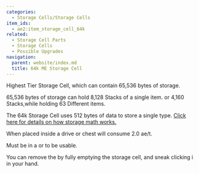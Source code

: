 ```yaml
---
categories:
  - Storage Cells/Storage Cells
item_ids:
  - ae2:item_storage_cell_64k
related:
  - Storage Cell Parts
  - Storage Cells
  - Possible Upgrades
navigation:
  parent: website/index.md
  title: 64k ME Storage Cell
---
```


Highest Tier Storage Cell, which can contain 65,536 bytes of storage.

65,536 bytes of storage can hold 8,128 Stacks of a single item. or 4,160
Stacks,while holding 63 Different items.

The 64k Storage Cell uses 512 bytes of data to store a single type. [Click
here for details on how storage math works.](../../storage-cells.md)

When placed inside a drive or chest will consume 2.0 ae/t.

Must be in a <ItemLink id="drive"/> or <ItemLink
id="chest"/> to be usable.

You can remove the <ItemLink
id="cell_component_64k"/> by fully emptying the
storage cell, and sneak clicking i in your hand.

<RecipeFor id="item_storage_cell_64k" />
